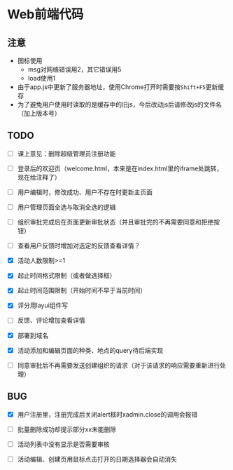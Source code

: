 # Web前端代码



## 注意

- 图标使用
  - msg对网络错误用2，其它错误用5
  - load使用1
- 由于app.js中更新了服务器地址，使用Chrome打开时需要按`Shift+F5`更新缓存
- 为了避免用户使用时读取的是缓存中的旧js，今后改动js后请修改js的文件名（加上版本号）



## TODO

- [ ] 课上意见：删除超级管理员注册功能
- [ ] 登录后的欢迎页（welcome.html，本来是在index.html里的iframe处跳转，现在给注释了）
- [ ] 用户编辑时，修改成功、用户不存在时更新主页面
- [ ] 用户管理页面全选与取消全选的逻辑
- [ ] 组织审批完成后在页面更新审批状态（并且审批完的不再需要同意和拒绝按钮）
- [ ] 查看用户反馈时增加对选定的反馈查看详情？
- [x] 活动人数限制>=1
- [x] 起止时间格式限制（或者做选择框）
- [x] 起止时间范围限制（开始时间不早于当前时间）
- [x] 评分用layui组件写
- [ ] 反馈、评论增加查看详情
- [x] 部署到域名
- [x] 活动添加和编辑页面的种类、地点的query待后端实现
- [ ] 同意审批后不再需要发送创建组织的请求（对于该请求的响应需要重新进行处理）



## BUG

- [x] 用户注册里，注册完成后关闭alert框时xadmin.close的调用会报错
- [ ] 批量删除成功却提示部分xx未能删除
- [ ] 活动列表中没有显示是否需要审核
- [ ] 活动编辑、创建页用鼠标点击打开的日期选择器会自动消失

